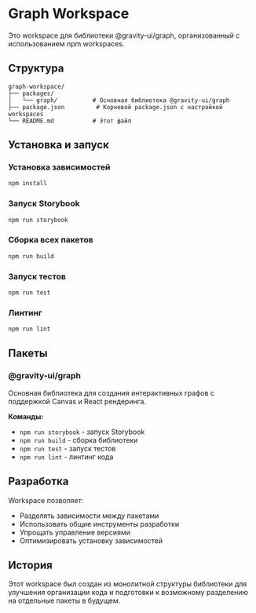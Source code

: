 # Graph Workspace

Это workspace для библиотеки @gravity-ui/graph, организованный с использованием npm workspaces.

## Структура

```
graph-workspace/
├── packages/
│   └── graph/          # Основная библиотека @gravity-ui/graph
├── package.json         # Корневой package.json с настройкой workspaces
└── README.md           # Этот файл
```

## Установка и запуск

### Установка зависимостей

```bash
npm install
```

### Запуск Storybook

```bash
npm run storybook
```

### Сборка всех пакетов

```bash
npm run build
```

### Запуск тестов

```bash
npm run test
```

### Линтинг

```bash
npm run lint
```

## Пакеты

### @gravity-ui/graph

Основная библиотека для создания интерактивных графов с поддержкой Canvas и React рендеринга.

**Команды:**
- `npm run storybook` - запуск Storybook
- `npm run build` - сборка библиотеки
- `npm run test` - запуск тестов
- `npm run lint` - линтинг кода

## Разработка

Workspace позволяет:
- Разделять зависимости между пакетами
- Использовать общие инструменты разработки
- Упрощать управление версиями
- Оптимизировать установку зависимостей

## История

Этот workspace был создан из монолитной структуры библиотеки для улучшения организации кода и подготовки к возможному разделению на отдельные пакеты в будущем.

